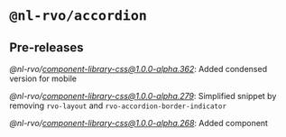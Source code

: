 # `@nl-rvo/accordion`

## Pre-releases

*@nl-rvo/component-library-css@1.0.0-alpha.362*:
Added condensed version for mobile

*@nl-rvo/component-library-css@1.0.0-alpha.279*:
Simplified snippet by removing `rvo-layout` and `rvo-accordion-border-indicator`

*@nl-rvo/component-library-css@1.0.0-alpha.268*:
Added component
